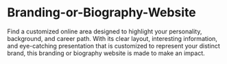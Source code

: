 # Branding-or-Biography-Website
Find a customized online area designed to highlight your personality, background, and career path. With its clear layout, interesting information, and eye-catching presentation that is customized to represent your distinct brand, this branding or biography website is made to make an impact.
